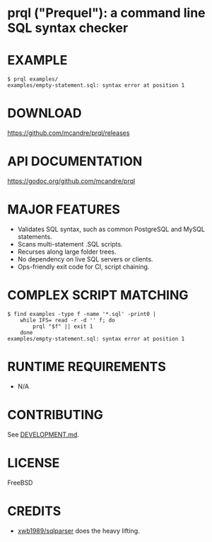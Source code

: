# prql ("Prequel"): a command line SQL syntax checker

# EXAMPLE

```console
$ prql examples/
examples/empty-statement.sql: syntax error at position 1
```

# DOWNLOAD

https://github.com/mcandre/prql/releases

# API DOCUMENTATION

https://godoc.org/github.com/mcandre/prql

# MAJOR FEATURES

* Validates SQL syntax, such as common PostgreSQL and MySQL statements.
* Scans multi-statement .SQL scripts.
* Recurses along large folder trees.
* No dependency on live SQL servers or clients.
* Ops-friendly exit code for CI, script chaining.

# COMPLEX SCRIPT MATCHING

```console
$ find examples -type f -name '*.sql' -print0 |
    while IFS= read -r -d '' f; do
        prql "$f" || exit 1
    done
examples/empty-statement.sql: syntax error at position 1
```

# RUNTIME REQUIREMENTS

* N/A

# CONTRIBUTING

See [DEVELOPMENT.md](DEVELOPMENT.md).

# LICENSE

FreeBSD

# CREDITS

* [xwb1989/sqlparser](https://github.com/xwb1989/sqlparser) does the heavy lifting.

